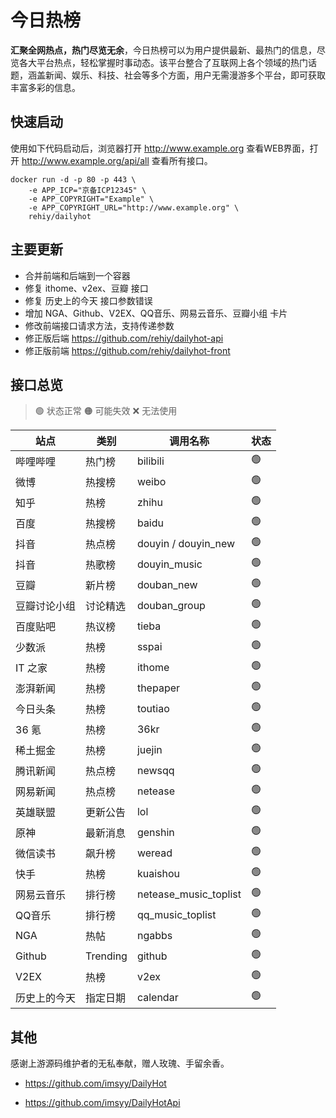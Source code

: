 # 今日热榜

**汇聚全网热点，热门尽览无余**，今日热榜可以为用户提供最新、最热门的信息，尽览各大平台热点，轻松掌握时事动态。该平台整合了互联网上各个领域的热门话题，涵盖新闻、娱乐、科技、社会等多个方面，用户无需漫游多个平台，即可获取丰富多彩的信息。

## 快速启动

使用如下代码启动后，浏览器打开 <http://www.example.org> 查看WEB界面，打开 <http://www.example.org/api/all> 查看所有接口。

```shell
docker run -d -p 80 -p 443 \
    -e APP_ICP="京备ICP12345" \
    -e APP_COPYRIGHT="Example" \
    -e APP_COPYRIGHT_URL="http://www.example.org" \
    rehiy/dailyhot
```

## 主要更新

- 合并前端和后端到一个容器
- 修复 ithome、v2ex、豆瓣 接口
- 修复 历史上的今天 接口参数错误
- 增加 NGA、Github、V2EX、QQ音乐、网易云音乐、豆瓣小组 卡片
- 修改前端接口请求方法，支持传递参数
- 修正版后端 <https://github.com/rehiy/dailyhot-api>
- 修正版前端 <https://github.com/rehiy/dailyhot-front>

## 接口总览

> 🟢 状态正常
> 🟠 可能失效
> ❌ 无法使用

| **站点**     | **类别** | **调用名称**          | **状态** |
| ------------ | -------- | --------------------- | -------- |
| 哔哩哔哩     | 热门榜   | bilibili              | 🟢        |
| 微博         | 热搜榜   | weibo                 | 🟢        |
| 知乎         | 热榜     | zhihu                 | 🟢        |
| 百度         | 热搜榜   | baidu                 | 🟢        |
| 抖音         | 热点榜   | douyin / douyin_new   | 🟢        |
| 抖音         | 热歌榜   | douyin_music          | 🟢        |
| 豆瓣         | 新片榜   | douban_new            | 🟢        |
| 豆瓣讨论小组 | 讨论精选 | douban_group          | 🟢        |
| 百度贴吧     | 热议榜   | tieba                 | 🟢        |
| 少数派       | 热榜     | sspai                 | 🟢        |
| IT 之家      | 热榜     | ithome                | 🟢        |
| 澎湃新闻     | 热榜     | thepaper              | 🟢        |
| 今日头条     | 热榜     | toutiao               | 🟢        |
| 36 氪        | 热榜     | 36kr                  | 🟢        |
| 稀土掘金     | 热榜     | juejin                | 🟢        |
| 腾讯新闻     | 热点榜   | newsqq                | 🟢        |
| 网易新闻     | 热点榜   | netease               | 🟢        |
| 英雄联盟     | 更新公告 | lol                   | 🟢        |
| 原神         | 最新消息 | genshin               | 🟢        |
| 微信读书     | 飙升榜   | weread                | 🟢        |
| 快手         | 热榜     | kuaishou              | 🟢        |
| 网易云音乐   | 排行榜   | netease_music_toplist | 🟢        |
| QQ音乐       | 排行榜   | qq_music_toplist      | 🟢        |
| NGA          | 热帖     | ngabbs                | 🟢        |
| Github       | Trending | github                | 🟢        |
| V2EX         | 热榜     | v2ex                  | 🟢        |
| 历史上的今天 | 指定日期 | calendar              | 🟢        |

## 其他

感谢上游源码维护者的无私奉献，赠人玫瑰、手留余香。

- <https://github.com/imsyy/DailyHot>
  
- <https://github.com/imsyy/DailyHotApi>
